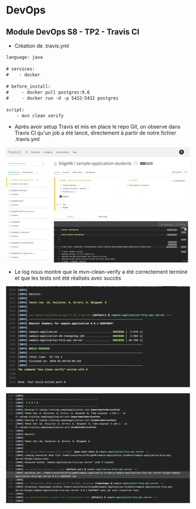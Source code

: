 # DevOps

## Module DevOps S8 - TP2 - Travis CI 

* Création de .travis.yml
```
language: java

# services:
#    - docker
   
# before_install:
#     - docker pull postgres:9.6
#     - docker run -d -p 5432:5432 postgres
   
script: 
    - mvn clean verify
```
* Après avoir setup Travis et mis en place le repo Git, on observe dans Travis CI qu'un job a été lancé, directement à partir de notre fichier .travis.yml 

![40% center](travis.png)

* Le log nous montre que le mvn-clean-verify a été correctement terminé et que les tests ont été réalisés avec succès

![40% center](mvn-clean-verify.png)

![40% center](tests-travis.png)



